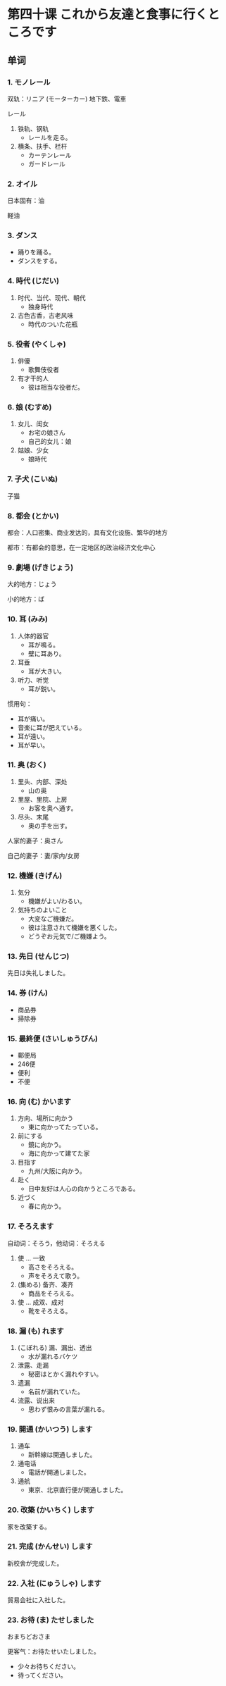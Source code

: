 # 第四十课 これから友達と食事に行くところです
## 单词
### 1. モノレール
双轨：リニア (モーターカー) 地下鉄、電車

レール

1. 铁轨、钢轨
	* レールを走る。
2. 横条、扶手、栏杆
	* カーテンレール
	* ガードレール

### 2. オイル
日本固有：油

軽油

### 3. ダンス
* 踊りを踊る。
* ダンスをする。

### 4. 時代 (じだい)
1. 时代、当代、现代、朝代
	* 独身時代
2. 古色古香，古老风味
	* 時代のついた花瓶

### 5. 役者 (やくしゃ)
1. 俳優
	* 歌舞伎役者
2. 有才干的人
	* 彼は相当な役者だ。

### 6. 娘 (むすめ)
1. 女儿、闺女
	* お宅の娘さん
	* 自己的女儿：娘
2. 姑娘、少女
	* 娘時代

### 7. 子犬 (こいぬ)
子猫　

### 8. 都会 (とかい)

都会：人口密集、商业发达的，具有文化设施、繁华的地方

都市：有都会的意思，在一定地区的政治经济文化中心  

### 9. 劇場 (げきじょう)
大的地方：じょう

小的地方：ば

### 10. 耳 (みみ)
1. 人体的器官
	* 耳が鳴る。
	* 壁に耳あり。
2. 耳垂
	* 耳が大きい。
3. 听力、听觉
	* 耳が鋭い。

惯用句：

* 耳が痛い。
* 音楽に耳が肥えている。
* 耳が遠い。
* 耳が早い。

### 11. 奥 (おく)
1. 里头、内部、深处
	* 山の奥
2. 里屋、里院、上房
	* お客を奥へ通す。
3. 尽头、末尾
	* 奥の手を出す。

人家的妻子：奥さん

自己的妻子：妻/家内/女房　　

### 12. 機嫌 (きげん)
1. 気分
	* 機嫌がよい/わるい。 
2. 気持ちのよいこと
	* 大変なご機嫌だ。
	* 彼は注意されて機嫌を悪くした。
	* どうぞお元気で/ご機嫌よう。

### 13. 先日 (せんじつ)
先日は失礼しました。

### 14. 券 (けん)
* 商品券　
* 掃除券

### 15. 最終便 (さいしゅうびん)
* 郵便局
* 246便　
* 便利
* 不便

### 16. 向 (む) かいます
1. 方向、場所に向かう
	* 東に向かってたっている。
2. 前にする
	* 鏡に向かう。
	* 海に向かって建てた家
3. 目指す
	* 九州/大阪に向かう。
4. 赴く
	* 日中友好は人心の向かうところである。
5. 近づく
	* 春に向かう。

### 17. そろえます
自动词：そろう，他动词：そろえる

1. 使 ... 一致
	* 高さをそろえる。
	* 声をそろえて歌う。
2. (集める) 备齐、凑齐
	* 商品をそろえる。
3. 使 ... 成双、成对
	* 靴をそろえる。

### 18. 漏 (も) れます
1. (こぼれる) 漏、漏出、透出
	* 水が漏れるバケツ
2. 泄露、走漏
	* 秘密はとかく漏れやすい。
3. 遗漏
	* 名前が漏れていた。
4. 流露、说出来
	* 思わず恨みの言葉が漏れる。

### 19. 開通 (かいつう) します
1. 通车
	* 新幹線は開通しました。
2. 通电话	
	* 電話が開通しました。
3. 通航
	* 東京、北京直行便が開通しました。

### 20. 改築 (かいちく) します
家を改築する。

### 21. 完成 (かんせい) します
新校舎が完成した。

### 22. 入社 (にゅうしゃ) します
貿易会社に入社した。

### 23. お待 (ま) たせしました
おまちどおさま

更客气：お待たせいたしました。

* 少々お待ちください。
* 待ってください。